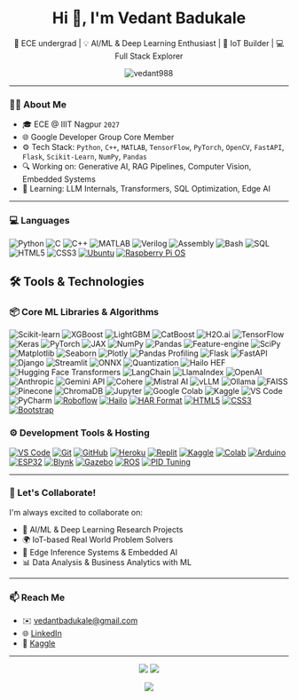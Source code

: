 <h1 align="center">Hi 👋, I'm Vedant Badukale</h1>
<p align="center">
  🚀 ECE undergrad | 💡 AI/ML & Deep Learning Enthusiast | 🔧 IoT Builder | 💻 Full Stack Explorer  
</p>

<p align="center">
  <img src="https://komarev.com/ghpvc/?username=vedant988&label=Profile%20views&color=0e75b6&style=flat" alt="vedant988" />
</p>

---

### 👨‍💻 About Me

- 🎓 ECE @ IIIT Nagpur `2027`
- 🌐 Google Developer Group Core Member 
- ⚙️ Tech Stack: `Python`, `C++`, `MATLAB`, `TensorFlow`, `PyTorch`, `OpenCV`, `FastAPI`, `Flask`, `Scikit-Learn`, `NumPy`, `Pandas`
- 🔍 Working on: Generative AI, RAG Pipelines, Computer Vision, Embedded Systems
- 🧠 Learning: LLM Internals, Transformers, SQL Optimization, Edge AI

---

### 💻 Languages

![Python](https://img.shields.io/badge/-Python-3776AB?style=for-the-badge&logo=python&logoColor=white)
![C](https://img.shields.io/badge/-C-00599C?style=for-the-badge&logo=c&logoColor=white)
![C++](https://img.shields.io/badge/-C++-00599C?style=for-the-badge&logo=c%2B%2B&logoColor=white)
![MATLAB](https://img.shields.io/badge/-MATLAB-0076A8?style=for-the-badge&logo=mathworks&logoColor=white)
![Verilog](https://img.shields.io/badge/-Verilog-8A2BE2?style=for-the-badge&logoColor=white)
![Assembly](https://img.shields.io/badge/-Assembly-555555?style=for-the-badge&logoColor=white)
![Bash](https://img.shields.io/badge/-Bash-4EAA25?style=for-the-badge&logo=gnubash&logoColor=white)
![SQL](https://img.shields.io/badge/-SQL-4479A1?style=for-the-badge&logo=postgresql&logoColor=white)
![HTML5](https://img.shields.io/badge/-HTML5-E34F26?style=for-the-badge&logo=html5&logoColor=white)
![CSS3](https://img.shields.io/badge/-CSS3-1572B6?style=for-the-badge&logo=css3&logoColor=white)
[![Ubuntu](https://img.shields.io/badge/Ubuntu-E95420?style=for-the-badge&logo=ubuntu&logoColor=white)](https://ubuntu.com/)
[![Raspberry Pi OS](https://img.shields.io/badge/Raspberry%20Pi%20OS-C51A4A?style=for-the-badge&logo=raspberrypi&logoColor=white)](https://www.raspberrypi.com/software/)

## 🛠️ Tools & Technologies

### 📦 Core ML Libraries & Algorithms
![Scikit-learn](https://img.shields.io/badge/scikit--learn-F7931E?style=for-the-badge&logo=scikit-learn&logoColor=white)
![XGBoost](https://img.shields.io/badge/XGBoost-007ACC?style=for-the-badge&logo=xgboost&logoColor=white)
![LightGBM](https://img.shields.io/badge/LightGBM-00C800?style=for-the-badge&logo=lightgbm&logoColor=white)
![CatBoost](https://img.shields.io/badge/CatBoost-FFA500?style=for-the-badge&logo=catboost&logoColor=black)
![H2O.ai](https://img.shields.io/badge/H2O.ai-000000?style=for-the-badge&logo=h2o.ai&logoColor=yellow)
![TensorFlow](https://img.shields.io/badge/TensorFlow-FF6F00?style=for-the-badge&logo=tensorflow&logoColor=white)
![Keras](https://img.shields.io/badge/Keras-D00000?style=for-the-badge&logo=keras&logoColor=white)
![PyTorch](https://img.shields.io/badge/PyTorch-EE4C2C?style=for-the-badge&logo=pytorch&logoColor=white)
![JAX](https://img.shields.io/badge/JAX-1A73E8?style=for-the-badge&logo=google&logoColor=white)
![NumPy](https://img.shields.io/badge/NumPy-013243?style=for-the-badge&logo=numpy&logoColor=white)
![Pandas](https://img.shields.io/badge/Pandas-150458?style=for-the-badge&logo=pandas&logoColor=white)
![Feature-engine](https://img.shields.io/badge/Feature--engine-FF9900?style=for-the-badge)
![SciPy](https://img.shields.io/badge/SciPy-8CAAE6?style=for-the-badge&logo=scipy&logoColor=white)
![Matplotlib](https://img.shields.io/badge/Matplotlib-11557C?style=for-the-badge&logo=matplotlib&logoColor=white)
![Seaborn](https://img.shields.io/badge/Seaborn-4B8BBE?style=for-the-badge)
![Plotly](https://img.shields.io/badge/Plotly-3F4F75?style=for-the-badge&logo=plotly&logoColor=white)
![Pandas Profiling](https://img.shields.io/badge/Pandas--Profiling-E6E6E6?style=for-the-badge)
![Flask](https://img.shields.io/badge/Flask-000000?style=for-the-badge&logo=flask&logoColor=white)
![FastAPI](https://img.shields.io/badge/FastAPI-009688?style=for-the-badge&logo=fastapi&logoColor=white)
![Django](https://img.shields.io/badge/Django-092E20?style=for-the-badge&logo=django&logoColor=white)
![Streamlit](https://img.shields.io/badge/Streamlit-FF4B4B?style=for-the-badge&logo=streamlit&logoColor=white)
![ONNX](https://img.shields.io/badge/ONNX-005CED?style=for-the-badge&logo=onnx&logoColor=white)
![Quantization](https://img.shields.io/badge/Quantization-grey?style=for-the-badge)
![Hailo HEF](https://img.shields.io/badge/HEF--Hailo-222222?style=for-the-badge)
![Hugging Face Transformers](https://img.shields.io/badge/Transformers-FFD21F?style=for-the-badge&logo=huggingface&logoColor=black)
![LangChain](https://img.shields.io/badge/LangChain-4B0082?style=for-the-badge)
![LlamaIndex](https://img.shields.io/badge/LlamaIndex-DB7093?style=for-the-badge)
![OpenAI](https://img.shields.io/badge/OpenAI-412991?style=for-the-badge&logo=openai&logoColor=white)
![Anthropic](https://img.shields.io/badge/Anthropic-000000?style=for-the-badge)
![Gemini API](https://img.shields.io/badge/Gemini--API-4285F4?style=for-the-badge&logo=google&logoColor=white)
![Cohere](https://img.shields.io/badge/Cohere-000000?style=for-the-badge)
![Mistral AI](https://img.shields.io/badge/Mistral%20AI-7300FF?style=for-the-badge)
![vLLM](https://img.shields.io/badge/vLLM-004DFF?style=for-the-badge)
![Ollama](https://img.shields.io/badge/Ollama-333333?style=for-the-badge)
![FAISS](https://img.shields.io/badge/FAISS-0066CC?style=for-the-badge)
![Pinecone](https://img.shields.io/badge/Pinecone-00778B?style=for-the-badge)
![ChromaDB](https://img.shields.io/badge/ChromaDB-00FFFF?style=for-the-badge)
![Jupyter](https://img.shields.io/badge/Jupyter-F37626?style=for-the-badge&logo=jupyter&logoColor=white)
![Google Colab](https://img.shields.io/badge/Google%20Colab-F9AB00?style=for-the-badge&logo=googlecolab&logoColor=white)
![Kaggle](https://img.shields.io/badge/Kaggle-20BEFF?style=for-the-badge&logo=kaggle&logoColor=white)
![VS Code](https://img.shields.io/badge/VS%20Code-007ACC?style=for-the-badge&logo=visualstudiocode&logoColor=white)
![PyCharm](https://img.shields.io/badge/PyCharm-000000?style=for-the-badge&logo=pycharm&logoColor=white)
[![Roboflow](https://img.shields.io/badge/Roboflow-0A0A0A?style=for-the-badge&logo=roboflow&logoColor=white)](https://roboflow.com/)
[![Hailo](https://img.shields.io/badge/Hailo%20AI-293040?style=for-the-badge&logoColor=white)](https://hailo.ai/)
[![HAR Format](https://img.shields.io/badge/HAR%20Format-6A1B9A?style=for-the-badge)](https://developer.mozilla.org/en-US/docs/Web/HTTP/Archive)
[![HTML5](https://img.shields.io/badge/HTML5-E34F26?style=for-the-badge&logo=html5&logoColor=white)](https://developer.mozilla.org/en-US/docs/Web/HTML)
[![CSS3](https://img.shields.io/badge/CSS3-1572B6?style=for-the-badge&logo=css3&logoColor=white)](https://developer.mozilla.org/en-US/docs/Web/CSS)
[![Bootstrap](https://img.shields.io/badge/Bootstrap-563D7C?style=for-the-badge&logo=bootstrap&logoColor=white)](https://getbootstrap.com/)

### ⚙️ **Development Tools & Hosting**
[![VS Code](https://img.shields.io/badge/VS%20Code-007ACC?style=for-the-badge&logo=visual-studio-code&logoColor=white)](https://code.visualstudio.com/)
[![Git](https://img.shields.io/badge/Git-F05032?style=for-the-badge&logo=git&logoColor=white)](https://git-scm.com/)
[![GitHub](https://img.shields.io/badge/GitHub-181717?style=for-the-badge&logo=github&logoColor=white)](https://github.com/)
[![Heroku](https://img.shields.io/badge/Heroku-430098?style=for-the-badge&logo=heroku&logoColor=white)](https://www.heroku.com/)
[![Replit](https://img.shields.io/badge/Replit-F26207?style=for-the-badge&logo=replit&logoColor=white)](https://replit.com/)
[![Kaggle](https://img.shields.io/badge/Kaggle-20BEFF?style=for-the-badge&logo=kaggle&logoColor=white)](https://www.kaggle.com/)
[![Colab](https://img.shields.io/badge/Google%20Colab-F9AB00?style=for-the-badge&logo=googlecolab&logoColor=black)](https://colab.research.google.com/)
[![Arduino](https://img.shields.io/badge/Arduino-00979D?style=for-the-badge&logo=arduino&logoColor=white)](https://www.arduino.cc/)
[![ESP32](https://img.shields.io/badge/ESP32-323232?style=for-the-badge&logo=espressif&logoColor=white)](https://www.espressif.com/en/products/socs/esp32)
[![Blynk](https://img.shields.io/badge/Blynk-03C75A?style=for-the-badge&logoColor=white)](https://blynk.io/)
[![Gazebo](https://img.shields.io/badge/Gazebo-FF6600?style=for-the-badge)](https://gazebosim.org/)
[![ROS](https://img.shields.io/badge/ROS-22314E?style=for-the-badge&logo=ros&logoColor=white)](https://www.ros.org/)
[![PID Tuning](https://img.shields.io/badge/PID--Tuning-0057B7?style=for-the-badge)](https://en.wikipedia.org/wiki/PID_controller)

---

### 🌱 Let's Collaborate!

I'm always excited to collaborate on:
- 🤖 AI/ML & Deep Learning Research Projects
- 🌍 IoT-based Real World Problem Solvers
- 🧠 Edge Inference Systems & Embedded AI
- 📊 Data Analysis & Business Analytics with ML

---

### 📫 Reach Me

- ✉️ vedantbadukale@gmail.com  
- 🌐 [LinkedIn](https://www.linkedin.com/in/vedantbadukale)  
- 🧠 [Kaggle](https://www.kaggle.com/vedbadukale)  

---

<p align="center">
  <img src="https://github-readme-stats.vercel.app/api?username=vedant988&show_icons=true&theme=radical" />
  <img src="https://github-readme-stats.vercel.app/api/top-langs/?username=vedant988&layout=compact&theme=radical" />
</p>

<p align="center">
  <img src="https://github-readme-streak-stats.herokuapp.com/?user=vedant988&theme=radical" />
</p>

